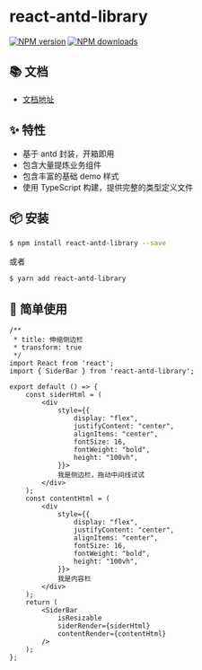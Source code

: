 # react-antd-library

[![NPM version](https://img.shields.io/npm/v/react-antd-library.svg?style=flat)](https://npmjs.org/package/react-antd-library)
[![NPM downloads](http://img.shields.io/npm/dm/react-antd-library.svg?style=flat)](https://npmjs.org/package/react-antd-library)

## 📚 文档

- [文档地址](https://react-spy.gitee.io/react-antd-library/)

## ✨ 特性

- 基于 antd 封装，开箱即用
- 包含大量提炼业务组件
- 包含丰富的基础 demo 样式
- 使用 TypeScript 构建，提供完整的类型定义文件

## 📦 安装

```bash
$ npm install react-antd-library --save
```
或者
```bash
$ yarn add react-antd-library
```

## 🔨 简单使用

```tsx
/**
 * title: 伸缩侧边栏
 * transform: true
 */
import React from 'react';
import { SiderBar } from 'react-antd-library';

export default () => {
    const siderHtml = (
        <div
            style={{
                display: "flex",
                justifyContent: "center",
                alignItems: "center",
                fontSize: 16,
                fontWeight: "bold",
                height: "100vh",
            }}>
            我是侧边栏，拖动中间线试试
        </div>
    );
    const contentHtml = (
        <div
            style={{
                display: "flex",
                justifyContent: "center",
                alignItems: "center",
                fontSize: 16,
                fontWeight: "bold",
                height: "100vh",
            }}>
            我是内容栏
        </div>
    );
    return (
        <SiderBar
            isResizable
            siderRender={siderHtml}
            contentRender={contentHtml}
        />
    );
};
```